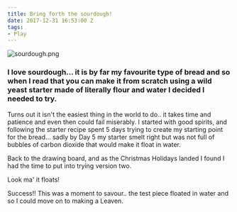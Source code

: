 ```yaml
---
title: Bring forth the sourdough!
date: 2017-12-31 16:53:00 Z
tags:
- Play
---
```


![sourdough.png](/uploads/sourdough.png)
### I love sourdough... it is by far my favourite type of bread and so when I read that you can make it from scratch using a wild yeast starter made of literally flour and water I decided I needed to try.

Turns out it isn't the easiest thing in the world to do.. it takes time and patience and even then could fail miserably. I started with good spirits, and following the starter recipe spent 5 days trying to create my starting point for the bread... sadly by Day 5 my starter smelt right but was not full of bubbles of carbon dioxide that would make it float in water.

Back to the drawing board, and as the Christmas Holidays landed I found I had the time to put into trying version two.

Look ma' it floats!

Success!! This was a moment to savour.. the test piece floated in water and so I could move on to making a Leaven.